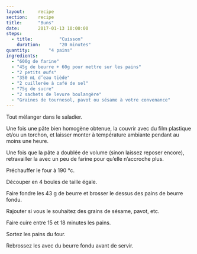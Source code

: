 ```yaml
---
layout: 	recipe
section:	recipe
title:  	"Buns"
date:  		2017-01-13 10:00:00
steps:
  - title: 			"Cuisson"
    duration: 		"20 minutes"
quantity: 		"4 pains"
ingredients:
  - "600g de farine"
  - "45g de beurre + 60g pour mettre sur les pains"
  - "2 petits œufs"
  - "350 mL d’eau tiède"
  - "2 cuillerée à café de sel"
  - "75g de sucre"
  - "2 sachets de levure boulangère"
  - "Graines de tournesol, pavot ou sésame à votre convenance"
---
```


Tout mélanger dans le saladier.

Une fois une pâte bien homogène obtenue, la couvrir avec du film plastique et/ou un torchon, et laisser monter à température ambiante pendant au moins une heure.

Une fois que la pâte a doublée de volume (sinon laissez reposer encore), retravailler la avec un peu de farine pour qu’elle n’accroche plus.

Préchauffer le four à 190 °c.

Découper en 4 boules de taille égale.

Faire fondre les 43 g de beurre et brosser le dessus des pains de beurre fondu.

Rajouter si vous le souhaitez des grains de sésame, pavot, etc.

Faire cuire entre 15 et 18 minutes les pains.

Sortez les pains du four.

Rebrossez les avec du beurre fondu avant de servir.
